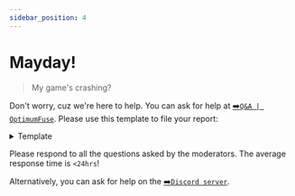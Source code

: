```yaml
---
sidebar_position: 4
---
```


# Mayday!

> My game's crashing?

Don't worry, cuz we're here to help. You can ask for help at [➡️`Q&A | OptimumFuse`](https://github.com/UltimatChamp/optimum-fuse/discussions/categories/q-a). Please use this template to file your report:

<details>
<summary>Template</summary>

```
**Describe the bug**
A clear and concise description of what the bug is.

**To Reproduce**
Steps to reproduce the behavior:
1. Go to '...'
2. Click on '....'
3. Scroll down to '....'
4. See error

**Expected behavior**
A clear and concise description of what you expected to happen.

**Screenshots**
If applicable, add screenshots to help explain your problem.

**Setup:**
 - OS: [e.g. Windows, Linux, MacOS]
 - Modpack Version: [e.g. `X`.`Y`.`Z`-`<pre-release>`+`<loader>`.`<mc-version>`]

**Additional context**
Add any other context about the problem here.
```
</details>

Please respond to all the questions asked by the moderators. The average response time is `<24hrs`!

Alternatively, you can ask for help on the [➡️`Discord server`](https://discord.gg/kfKjjhv3pn).